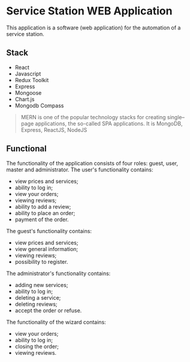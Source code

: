 # Service Station WEB Application 
This application is a software (web application) for the automation of a service station.

## Stack 
- React
- Javascript
- Redux Toolkit
- Express
- Mongoose
- Chart.js
- Mongodb Compass

> MERN is one of the popular technology stacks for creating single–page applications, the so-called SPA applications. It is MongoDB, Express, ReactJS, NodeJS  

## Functional
The functionality of the application consists of four roles: guest, user, master and administrator.
The user's functionality contains:
- view prices and services;
- ability to log in;
- view your orders;
- viewing reviews;
- ability to add a review;
- ability to place an order;
- payment of the order.

The guest's functionality contains:

- view prices and services;
- view general information;
- viewing reviews;
- possibility to register.

The administrator's functionality contains:

- adding new services;
- ability to log in;
- deleting a service;
- deleting reviews;
- accept the order or refuse.

The functionality of the wizard contains:

- view your orders;
- ability to log in;
- closing the order;
- viewing reviews.
